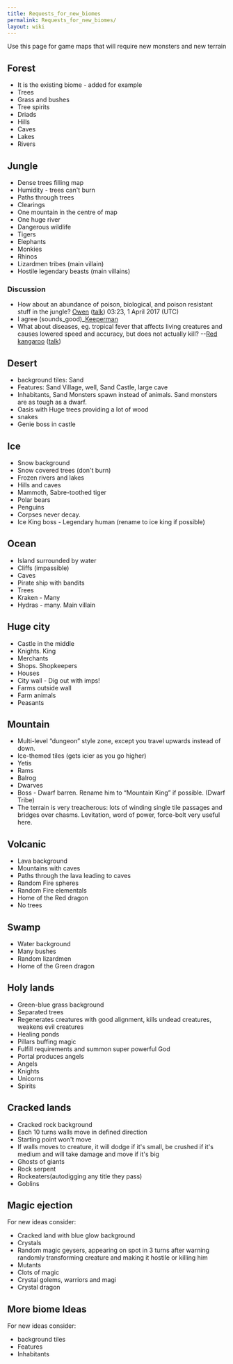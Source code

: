 ```yaml
---
title: Requests_for_new_biomes
permalink: Requests_for_new_biomes/
layout: wiki
---
```


Use this page for game maps that will require new monsters and new
terrain

Forest
------

-   It is the existing biome - added for example
-   Trees
-   Grass and bushes
-   Tree spirits
-   Driads
-   Hills
-   Caves
-   Lakes
-   Rivers

Jungle
------

-   Dense trees filling map
-   Humidity - trees can't burn
-   Paths through trees
-   Clearings
-   One mountain in the centre of map
-   One huge river
-   Dangerous wildlife
-   Tigers
-   Elephants
-   Monkies
-   Rhinos
-   Lizardmen tribes (main villain)
-   Hostile legendary beasts (main villains)

### Discussion

-   How about an abundance of poison, biological, and poison resistant
    stuff in the jungle? [Owen](User%3AOwen "wikilink")
    ([talk](/keeperrl_wiki/User_talk:Owen "wikilink")) 03:23, 1 April 2017 (UTC)
-   I agree (sounds_good)_[Keeperman](/keeperrl_wiki/User%3AKeeperman "wikilink")
-   What about diseases, eg. tropical fever that affects living
    creatures and causes lowered speed and accuracy, but does not
    actually kill? --[Red kangaroo](User%3ARed_kangaroo "wikilink")
    ([talk](/keeperrl_wiki/User_talk:Red_kangaroo "wikilink"))

Desert
------

-   background tiles: Sand
-   Features: Sand Village, well, Sand Castle, large cave
-   Inhabitants, Sand Monsters spawn instead of animals. Sand monsters
    are as tough as a dwarf.
-   Oasis with Huge trees providing a lot of wood
-   snakes
-   Genie boss in castle

Ice
---

-   Snow background
-   Snow covered trees (don't burn)
-   Frozen rivers and lakes
-   Hills and caves
-   Mammoth, Sabre-toothed tiger
-   Polar bears
-   Penguins
-   Corpses never decay.
-   Ice King boss - Legendary human (rename to ice king if possible)

Ocean
-----

-   Island surrounded by water
-   Cliffs (impassible)
-   Caves
-   Pirate ship with bandits
-   Trees
-   Kraken - Many
-   Hydras - many. Main villain

Huge city
---------

-   Castle in the middle
-   Knights. King
-   Merchants
-   Shops. Shopkeepers
-   Houses
-   City wall - Dig out with imps!
-   Farms outside wall
-   Farm animals
-   Peasants

Mountain
--------

-   Multi-level “dungeon” style zone, except you travel upwards instead
    of down.
-   Ice-themed tiles (gets icier as you go higher)
-   Yetis
-   Rams
-   Balrog
-   Dwarves
-   Boss - Dwarf barren. Rename him to “Mountain King” if possible.
    (Dwarf Tribe)
-   The terrain is very treacherous: lots of winding single tile
    passages and bridges over chasms. Levitation, word of power,
    force-bolt very useful here.

Volcanic
--------

-   Lava background
-   Mountains with caves
-   Paths through the lava leading to caves
-   Random Fire spheres
-   Random Fire elementals
-   Home of the Red dragon
-   No trees

Swamp
-----

-   Water background
-   Many bushes
-   Random lizardmen
-   Home of the Green dragon

Holy lands
----------

-   Green-blue grass background
-   Separated trees
-   Regenerates creatures with good alignment, kills undead creatures,
    weakens evil creatures
-   Healing ponds
-   Pillars buffing magic
-   Fulfill requirements and summon super powerful God
-   Portal produces angels
-   Angels
-   Knights
-   Unicorns
-   Spirits

Cracked lands
-------------

-   Cracked rock background
-   Each 10 turns walls move in defined direction
-   Starting point won't move
-   If walls moves to creature, it will dodge if it's small, be crushed
    if it's medium and will take damage and move if it's big
-   Ghosts of giants
-   Rock serpent
-   Rockeaters(autodigging any title they pass)
-   Goblins

Magic ejection
--------------

For new ideas consider:

-   Cracked land with blue glow background
-   Crystals
-   Random magic geysers, appearing on spot in 3 turns after warning
    randomly transforming creature and making it hostile or killing him
-   Mutants
-   Clots of magic
-   Crystal golems, warriors and magi
-   Crystal dragon

More biome Ideas
----------------

For new ideas consider:

-   background tiles
-   Features
-   Inhabitants

